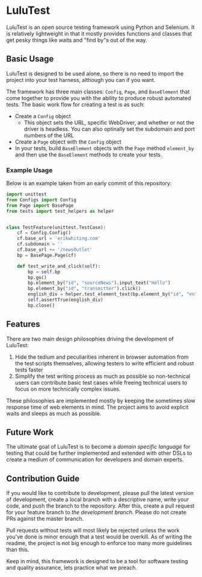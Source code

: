# LuluTest
 
LuluTest is an open source testing framework using Python and Selenium.
It is relatively lightweight in that it mostly provides functions and
classes that get pesky things like waits and "find by"s out of the way.

## Basic Usage

LuluTest is designed to be used alone, so there is no need to import
the project into your test harness, although you can if you want.

The framework has three main classes: `Config`, `Page`, and `BaseElement`
that come together to provide you with the ability to produce robust automated tests. The
basic work flow for creating a test is as such:

* Create a `Config` object
  * This object sets the URL, specific WebDriver, and whether or not
  the driver is headless. You can also optinally set the subdomain and port
  numbers of the URL
* Create a `Page` object with the `Config` object
* In your tests, build `BaseElement` objects with the `Page` method `element_by`
and then use the `BaseElement` methods to create your tests.

### Example Usage
Below is an example taken from an early commit of this repository:

```python
import unittest
from Configs import Config
from Page import BasePage
from tests import test_helpers as helper


class TestFeature(unittest.TestCase):
	cf = Config.Config()
	cf.base_url = 'erikwhiting.com'
	cf.subdomain = ''
	cf.base_url += '/newsOutlet'
	bp = BasePage.Page(cf)

	def test_write_and_click(self):
		bp = self.bp
		bp.go()
		bp.element_by("id", "sourceNews").input_text("Hello")
		bp.element_by("id", "transmitter").click()
		english_div = helper.test_element_text(bp.element_by("id", "en1"), "Hello")
		self.assertTrue(english_div)
		bp.close()

```

## Features

There are two main design philosophies driving the development of LuluTest:
1. Hide the tedium and peculiarities inherent in browser automation
from the test scripts themselves, allowing testers to write efficient
and robust tests faster
2. Simplify the test writing process as much as possible so non-technical
users can contribute basic test cases while freeing technical
users to focus on more technically complex issues.

These philosophies are implemented mostly by keeping the sometimes slow response
time of web elements in mind. The project aims to avoid explicit waits and
sleeps as much as possible.

## Future Work

The ultimate goal of LuluTest is to become a *domain specific language* for
testing that could be further implemented and extended with other DSLs to
create a medium of communication for developers and domain experts.

## Contribution Guide

If you would like to contribute to development, please pull the latest version
of development, create a local branch with a descriptive name, write your code,
and push the branch to the repository. After this, create a pull request for your
feature branch to *the development branch.* Please do not create PRs against the master branch.

Pull requests without tests will most likely be rejected unless the work
you've done is minor enough that a test would be overkill. As of writing
the readme, the project is not big enough to enforce too many more guidelines
than this.

Keep in mind, this framework is designed to be a tool for software
testing and quality assurance, lets practice what we preach.
